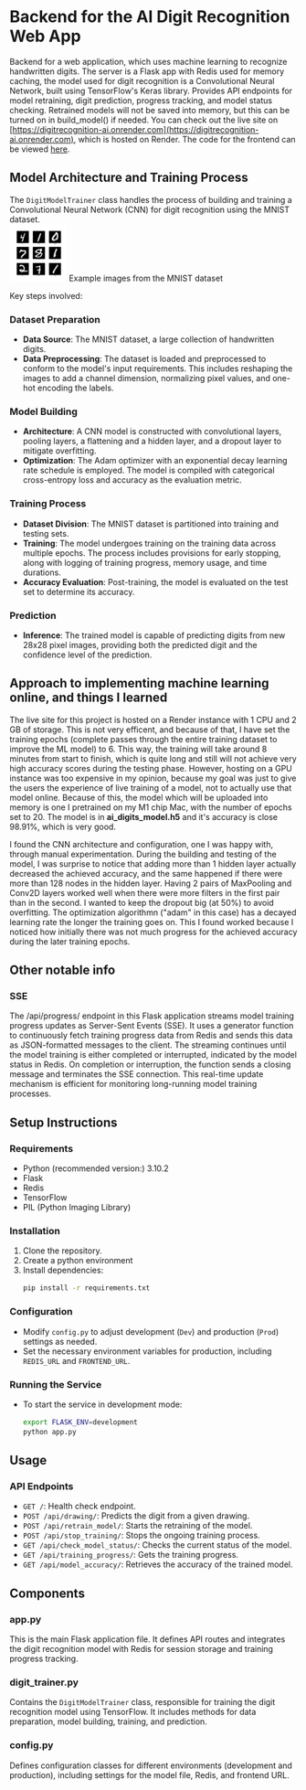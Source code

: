 # Backend for the AI Digit Recognition Web App
Backend for a web application, which uses machine learning to recognize handwritten digits. The server is a Flask app with Redis used for memory caching, the model used for digit recognition is a Convolutional Neural Network, built using TensorFlow's Keras library.
Provides API endpoints for model retraining, digit prediction, progress tracking, and model status checking.
Retrained models will not be saved into memory, but this can be turned on in build_model() if needed. You can check out the live site on
[https://digitrecognition-ai.onrender.com](https://digitrecognition-ai.onrender.com), which is hosted on Render.
The code for the frontend can be viewed [here](https://github.com/krsalmi/ai_digits_frontend.git).

## Model Architecture and Training Process
The `DigitModelTrainer` class handles the process of building and training a Convolutional Neural Network (CNN) for digit recognition using the MNIST dataset.   
<img src="imgs_for_readme/mnist-3.0.1.png" alt="MNIST example image" width="100" height="100">
Example images from the MNIST dataset  
  
Key steps involved:

### Dataset Preparation
- **Data Source**: The MNIST dataset, a large collection of handwritten digits.
- **Data Preprocessing**: The dataset is loaded and preprocessed to conform to the model's input requirements. This includes reshaping the images to add a channel dimension, normalizing pixel values, and one-hot encoding the labels.

### Model Building
- **Architecture**: A CNN model is constructed with convolutional layers, pooling layers, a flattening and a hidden layer, and a dropout layer to mitigate overfitting.
- **Optimization**: The Adam optimizer with an exponential decay learning rate schedule is employed. The model is compiled with categorical cross-entropy loss and accuracy as the evaluation metric.

### Training Process
- **Dataset Division**: The MNIST dataset is partitioned into training and testing sets.
- **Training**: The model undergoes training on the training data across multiple epochs. The process includes provisions for early stopping, along with logging of training progress, memory usage, and time durations.
- **Accuracy Evaluation**: Post-training, the model is evaluated on the test set to determine its accuracy.

### Prediction
- **Inference**: The trained model is capable of predicting digits from new 28x28 pixel images, providing both the predicted digit and the confidence level of the prediction.

## Approach to implementing machine learning online, and things I learned
The live site for this project is hosted on a Render instance with 1 CPU and 2 GB of storage. This is not very efficent, and because of that, I have set the training epochs (complete passes through the entire training dataset to improve the ML model) to 6. This way, the training will take around 8 minutes from start to finish, which is quite long and still will not achieve very high accuracy scores during the testing phase. However, hosting on a GPU instance was too expensive in my opinion, because my goal was just to give the users the experience of live training of a model, not to actually use that model online. Because of this, the model which will be uploaded into memory is one I pretrained on my M1 chip Mac, with the number of epochs set to 20. The model is in **ai_digits_model.h5** and it's accuracy is close 98.91%, which is very good.  

I found the CNN architecture and configuration, one I was happy with, through manual experimentation. During the building and testing of the model, I was surprise to notice that adding more than 1 hidden layer actually decreased the achieved accuracy, and the same happened if there were more than 128 nodes in the hidden layer. Having 2 pairs of MaxPooling and Conv2D layers worked well when there were more filters in the first pair than in the second. I wanted to keep the dropout big (at 50%) to avoid overfitting. The optimization algorithmn ("adam" in this case) has a decayed learning rate the longer the training goes on. This I found worked because I noticed how initially there was not much progress for the achieved accuracy during the later training epochs. 

## Other notable info
### SSE
The /api/progress/ endpoint in this Flask application streams model training progress updates as Server-Sent Events (SSE). It uses a generator function to continuously fetch training progress data from Redis and sends this data as JSON-formatted messages to the client. The streaming continues until the model training is either completed or interrupted, indicated by the model status in Redis. On completion or interruption, the function sends a closing message and terminates the SSE connection. This real-time update mechanism is efficient for monitoring long-running model training processes.

## Setup Instructions

### Requirements
- Python (recommended version:) 3.10.2
- Flask
- Redis
- TensorFlow
- PIL (Python Imaging Library)

### Installation
1. Clone the repository.
2. Create a python environment
3. Install dependencies:
   ```bash
   pip install -r requirements.txt
   ```

### Configuration
- Modify `config.py` to adjust development (`Dev`) and production (`Prod`) settings as needed.
- Set the necessary environment variables for production, including `REDIS_URL` and `FRONTEND_URL`.

### Running the Service
- To start the service in development mode:
  ```bash
  export FLASK_ENV=development
  python app.py
  ```

## Usage

### API Endpoints
- `GET /`: Health check endpoint.
- `POST /api/drawing/`: Predicts the digit from a given drawing.
- `POST /api/retrain_model/`: Starts the retraining of the model.
- `POST /api/stop_training/`: Stops the ongoing training process.
- `GET /api/check_model_status/`: Checks the current status of the model.
- `GET /api/training_progress/`: Gets the training progress.
- `GET /api/model_accuracy/`: Retrieves the accuracy of the trained model.

## Components

### app.py
This is the main Flask application file. It defines API routes and integrates the digit recognition model with Redis for session storage and training progress tracking.

### digit_trainer.py
Contains the `DigitModelTrainer` class, responsible for training the digit recognition model using TensorFlow. It includes methods for data preparation, model building, training, and prediction.

### config.py
Defines configuration classes for different environments (development and production), including settings for the model file, Redis, and frontend URL.
